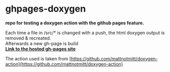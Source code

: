# ghpages-doxygen
**repo for testing a doxygen action with the github pages feature.**  

Each time a file in /src/* is changed with a push, the html doxygen output is removed & recreated.  
Afterwards a new gh-page is build  
[**Link to the hosted gh-pages site**](https://tobdos.github.io/ghpages-doxygen/)<br>


The action used is taken from [https://github.com/mattnotmitt/doxygen-action](https://github.com/mattnotmitt/doxygen-action)


